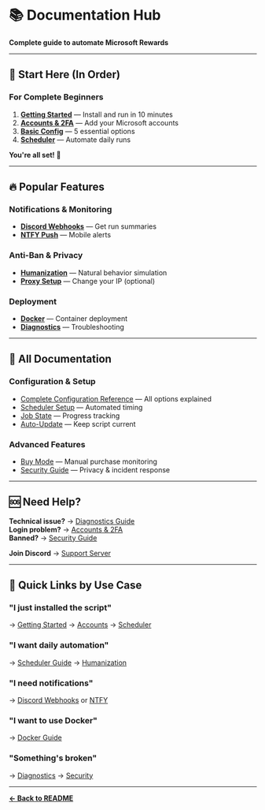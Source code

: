# 📚 Documentation Hub

**Complete guide to automate Microsoft Rewards**

---

## 🚀 Start Here (In Order)

### For Complete Beginners

1. **[Getting Started](./getting-started.md)** — Install and run in 10 minutes
2. **[Accounts & 2FA](./accounts.md)** — Add your Microsoft accounts
3. **[Basic Config](./config.md#quick-start)** — 5 essential options
4. **[Scheduler](./schedule.md#quick-start)** — Automate daily runs

**You're all set! 🎉**

---

## 🔥 Popular Features

### Notifications & Monitoring
- **[Discord Webhooks](./conclusionwebhook.md)** — Get run summaries
- **[NTFY Push](./ntfy.md)** — Mobile alerts

### Anti-Ban & Privacy
- **[Humanization](./humanization.md)** — Natural behavior simulation
- **[Proxy Setup](./proxy.md)** — Change your IP (optional)

### Deployment
- **[Docker](./docker.md)** — Container deployment
- **[Diagnostics](./diagnostics.md)** — Troubleshooting

---

## 📖 All Documentation

### Configuration & Setup
- [Complete Configuration Reference](./config.md) — All options explained
- [Scheduler Setup](./schedule.md) — Automated timing
- [Job State](./jobstate.md) — Progress tracking
- [Auto-Update](./update.md) — Keep script current

### Advanced Features
- [Buy Mode](./buy-mode.md) — Manual purchase monitoring
- [Security Guide](./security.md) — Privacy & incident response

---

## 🆘 Need Help?

**Technical issue?** → [Diagnostics Guide](./diagnostics.md)  
**Login problem?** → [Accounts & 2FA](./accounts.md#troubleshooting)  
**Banned?** → [Security Guide](./security.md)

**Join Discord** → [Support Server](https://discord.gg/kn3695Kx32)

---

## 🎯 Quick Links by Use Case

### "I just installed the script"
→ [Getting Started](./getting-started.md) → [Accounts](./accounts.md) → [Scheduler](./schedule.md)

### "I want daily automation"
→ [Scheduler Guide](./schedule.md) → [Humanization](./humanization.md)

### "I need notifications"
→ [Discord Webhooks](./conclusionwebhook.md) or [NTFY](./ntfy.md)

### "I want to use Docker"
→ [Docker Guide](./docker.md)

### "Something's broken"
→ [Diagnostics](./diagnostics.md) → [Security](./security.md)

---

**[← Back to README](../README.md)**
